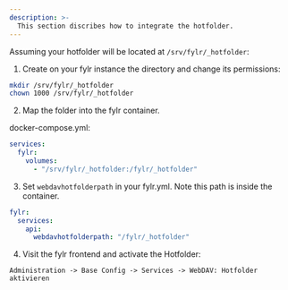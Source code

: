 ```yaml
---
description: >-
  This section discribes how to integrate the hotfolder.
---
```


Assuming your hotfolder will be located at `/srv/fylr/_hotfolder`:


1. Create on your fylr instance the directory and change its permissions:
```bash
mkdir /srv/fylr/_hotfolder
chown 1000 /srv/fylr/_hotfolder
```

2. Map the folder into the fylr container.
   
docker-compose.yml:
```yaml
services:
  fylr:
    volumes:
      - "/srv/fylr/_hotfolder:/fylr/_hotfolder"
```

3. Set `webdavhotfolderpath` in your fylr.yml. Note this path is inside the container.

```yaml
fylr:
  services:
    api:
      webdavhotfolderpath: "/fylr/_hotfolder"
```

4. Visit the fylr frontend and activate the Hotfolder:
   
`Administration -> Base Config -> Services -> WebDAV: Hotfolder aktivieren`
